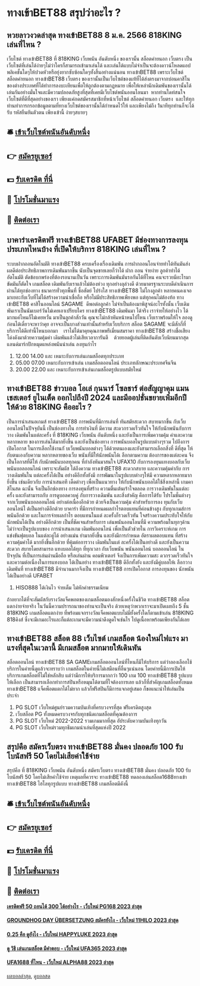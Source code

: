 # ทางเข้าBET88 สรุปว่าอะไร ?
## หวยลาวงวดล่าสุด ทางเข้าBET88 8 ม.ค. 2566 818KING เล่นที่ไหน ?
เว็บไซต์ ทางเข้าBET88 ที่ 818KING เว็บพนัน อันดับหนึ่ง ของเรานั้น สล็อตค่ายนอก เว็บตรง เป็นเว็บไซต์ที่เล่นได้ง่ายๆไม่ว่าใครก็สามารถเข้ามาเล่นได้ และเล่นได้แบบไม่จำเป็นจะต้องดาวน์โหลดแอปพลิเคชั้นใดๆให้ปวดหัวหรือยุ่งยากซับซ้อนใดๆทั้งสิ้นอย่างแน่นอน ทางเข้าBET88 เพราะเว็บไซต์ สล็อตค่ายนอก ทางเข้าBET88 เว็บตรง ของเรานั้นเป็นเว็บไซต์ของแท้ที่ได้ส่งตรงมาจากบ่อนคาสิโนของต่างประเทศที่ได้ทำการลงบะเทียนเพื่อให้ถูกต้องตามกฏหมาย เพื่อให้เหล่านักเดิมพันของเรานั้นได้เล่นกันอย่างมั่นใจและมีความปลอดภัยสูงที่สุดที่เคยมีเว็บไซต์พนันออนไลนมา  หากท่านใดท่สนใจเว็บไซต์ที่ดีที่สุดอย่างของเรา เพียงแค่กดสมัครสมาชิกที่หน้าเว็บไซต์ สล็อตค่ายนอก เว็บตรง  และให้ทุกท่านทำการกรอกข้อมูลตามที่ทางเว็บไซต์ของเรานั้นได้กำหนดไว้ให้ และเพียงไม่ถึง 1นาทีทุกท่านก็จะได้รับ รหัสยืนยันตัวตน เพียงเข้านี้ ง่ายๆสบายๆ

## 🛎 [เข้าเว็บไซต์พนันอันดับหนึ่ง](https://bit.ly/3SdLNi2)
## 👉 [สมัครยูเซอร์](https://bit.ly/3SdLNi2)
## 💵 [รับเครดิต ที่นี่](https://bit.ly/3dyRKHj)
## 👑 [โปรโมชั่นมาแรง](https://bit.ly/3dyRKHj)
## 📱 [ติดต่อเรา](https://bit.ly/3dyRKHj)

## บาคาร่าเครดิตฟรี ทางเข้าBET88 UFABET มีช่องทางการลงทุน ประเภทไหนบ้าง ที่เปิดให้บริการ 818KING เล่นที่ไหน ?
ระบบฝากถอนอัตโนมัติ ทางเข้าBET88 ครบเครื่องเรื่องเดิมพัน การฝากถอนโอนจ่ายทำได้ทันมันส่งผลดีต่อประสิทธิภาพการเดิมพันมากขึ้น นับเป็นจุดขายเลยก็ว่าได้ ฝาก ถอน จ่ายง่าย ลูกค้าทำได้อัตโนมัติ ตัดข้อบกพร่องที่ต้องรอนานเป็นวัน เพราะการเดิมพันมันรอกันได้ที่ไหน คนจะรวยมีอะไรมาขัดมันก็ตัดใจ เกมสล็อต เดิมพันกับเราแล้วไม่ต้องห่วง ทุกอย่างลุล่วงดี ด้วยมาตรฐานระบบดีดำเนินการผ่านได้ทุกช่องทาง ธนาคารทั่วทุกพื้นที่
ซื่อสัตย์ โปร่งใส ทางเข้าBET88 ไม่โกงลูกค้า หลายคนคงเจอมาเยอะกับเว็บที่ไม่ได้สร้างความน่าเชื่อถือ หรือไม่มีประสิทธิภาพเพียงพอ แต่ทุกคนไม่ต้องท้อ ทางเข้าBET88 คาสิโนออนไลน์ SAGAME  ดีพอต่อลูกค้า ไม่จำเป็นต้องมาพิสูจน์อะไรทั้งนั้น เว็บเดิมพันเราเป็นนัมเบอร์วันไม่เคยเอาเปรียบใคร ทางเข้าBET88 เดิมพันมา ได้จริง เราจ่ายให้อย่างไว ได้มากแค่ไหนก็ไม่เคยหวั่น มาเป็นลูกค้าสักวัน คุณจะไม่กล้าหันหน้าหนไปไหน เว็บเราพร้อมให้ใจ ลองดูก่อนได้เดี๋ยวจะหาว่าคุย
อาจจะเป็นบางส่วนเท่านั้นสำหรับเว็บบริการ สล็อต SAGAME จะมีสักกี่ที่บริการได้ดีเท่านี้ไหนบอกมา    เราไม่ได้มาคุยคุณภาพพรีเมี่ยมสมราคา ทางเข้าBET88 สร้างชื่อเสียงโด่งดังมาด้วยความคุ้มค่า เดิมพันแล้วไม่เสียเวลาการันตี    ด้วยยอดผู้เล่นที่ติดอันดับเว็บนิยมมากสุด แลนด์มาร์กปักหมุดแหล่งพนันน่าเล่น ลงทุนกำไร
1. 12.00 14.00 และ เหมาะกับการเล่นเกมสล็อตทุกประเภท
2. 05.00 07.00 เหมาะกับการเข้าเล่น เกมสล็อตออนไลน์ ประเภทลักษณะประเทศจีนจีน
3. 20.00 22.00 และ เหมาะกับการเข้าเล่นเกมสล็อตรูปแบบสมัยใหม่

## ทางเข้าBET88 ข่าวบอล โอเล่ กุนนาร์ โซลชาร์ ต่อสัญญาคุม แมนเชสเตอร์ ยูไนเต็ด ออกไปถึงปี 2024 และมีออปชั่นขยายเพิ่มอีกปี ให้ด้วย 818KING คืออะไร ?
เป็นการนำเสนอเกมส์ ทางเข้าBET88 การพนันที่มีการเล่นที่ ทันสมัยสะดวก สบายมากขึ้น กับเว็บออนไลน์ในปัจจุบันนี้ เป็นช่องทางใน การทำเงินที่ มีความ สะดวกรวดเร็วทันใจ ให้กับนักพนันกับการวาง เดิมพันในแต่ละครั้ง ที่ 818KING เว็บพนัน อันดับหนึ่ง และยังเป็นการเพิ่มความคุ้ม ค่าและความ หลากหลาย ของการเล่นได้มากยิ่งขึ้น และยังเป็นช่องทาง
การพนันบอลในรูปแบบต่างๆรวม ไปถึงการเปิดโอกาส ในการเลือกใช้งานกั บเว็บพนันบอลต่างๆ ได้ด้วยตนเองและยังสามารถเลือกสิ่งที่ ดีที่สุด ให้กับตนเองกับความ หลากหลายของเว็บ พนันที่มีให้นักพนันได้เ ลือกตามความ ต้องการของแต่ละคน จึง เป็นโอกาสที่ดีให้ กับนักพนันบอลทุกคน ที่กำลังหันมาสนใจ UFAX10
กับการลงทุนแทงบอลกับเว็บ พนันบอลออนไลน์ เพราะจะสัมผัส ได้ถึงความ ทางเข้าBET88 สะดวกสบาย และความคุ้มค่ากับ การวางเดิมพันใน แต่ละครั้งได้เป็น อย่างดีอีกทั้งยังมี การพัฒนาในรูปแบบต่างๆให้มี ความหลากหลายมากยิ่งขึ้น เช่นเดียวกับ การนำเสนอที เด็ดต่างๆ เพื่อเป็นแนวทาง ให้กับนักพนันบอลได้ใช้สิ่งเหล่านี้ เกมคาสิโนสด
ฉะนั้น จึงเป็นอีกช่องทาง การลงทุนที่สร้าง ความตื่นเต้นเร้าใจตลอด การวางเดิมพันในแต่ละครั้ง และยังสามารถกับ การดูบอลควบคู่ กับการวางเดิมพัน และสิ่งสำคัญ คือการได้รับ โปรโมชั่นต่างๆ จากเว็บพนันบอลออนไลน์ อย่างต่อเนื่องอีกด้วย ด้วยจึงเป็นความคุ้ม ค่าสำหรับการลง ทุนกับเว็บออนไลน์ไ ด้เป็นอย่างดีอีกด้วย บาคาร่า
ที่มีการกำหนดผลกำไรตอบแทนที่ค่อนข้างสูง กับทุกเกมส์การ พนันอีกด้วย และในการจ่ายผลกำไร ตอบแทนในแต่ ละครั้งก็รวดเร็วทัน ใจสร้างความประทับใจให้กับ นักพนันได้เป็น อย่างดีอีกด้วย เป็นที่ชัดเจนสำหรับการ เล่นพนันออนไลนที่มี ความพร้อมในทุกๆด้าน ไม่ว่าจะเป็นรูปแบบของ การนำเสนอเกม เดิมพันออนไลน์
เพื่อเป็นตัวช่วยใน การวิเคราะห์เกม การแข่งขันฟุตบอล ในแต่ละคู่ได้ อย่างแม่น ยำมากยิ่งขึ้น และยังมีการกำหนด อัตราผลตอบแทน ที่สร้างความคุ้มค่าได้ มากยิ่งขึ้นอีกด้วย ที่คุ้มต่อการวาง เดิมพันในแต่ ละครั้งได้เป็นอย่างดี และยังเป็นความสะดวก สบายโดยสามารถ แทงบอลได้ทุก ที่ทุกเวลา กับเว็บพนัน พนันออนไลน์
บอลออนไลน์ ในปัจจุบัน ที่เป็นการเล่นผ่านมือถือ หรือเล่นผ่าน คอมพิวเตอร์ จึงเป็นการเพิ่มความสะ ดวกรวดเร็วทันใจ และความต่อเนื่องในการแทงบอล ได้เป็นอย่าง ทางเข้าBET88 ดีอีกทั้งยัง และยังมีคู่บอลให้เ ลือกวางเดิมพันที่ ทางเข้าBET88 มีจำนวนมากจึงเป็น ทางเข้าBET88 การเปิดโอกาส การลงทุนของ นักพนันได้เป็นอย่างดี UFABET
1. HISO888 ได้เงินไว จ่ายเต็ม ไม่หักค่าธรรมเนียม

ถ้าอยากได้ที่จะสัมผัสกับรางวัลแจ็คพอตของเกมสล็อตมองสักหนึ่งครั้งในชีวิต ทางเข้าBET88 สล็อตแตกง่ายจ่ายจริง ในวันนี้ความปรารถนาของท่านจะเป็นจริง ด้วยเหตุว่าพวกเราจะมาเปิดเผยถึง 5 ชั้น 818KING เกมสล็อตแตกง่าย ที่พร้อมแจกรางวัลแจ็คพอตแบบไม่มียั้งครั้งใดก็ตามเข้าเล่น 818KING 818คิงส์ ซึ่งจะมีเกมอะไรและก็แต่ละเกมจะมีความน่าดึงดูดใจเช่นไร ไปดูเนื้อหาพร้อมเพียงกันได้เลย

## ทางเข้าBET88 สล็อต 88 เว็บไซต์ เกมสล็อต น้องใหม่ไฟแรง มาแรงที่สุดในเวลานี้ มีเกมสล็อต มากมายให้เดินพัน
สล็อตออนไลน์ ทางเข้าBET88 SA GAMEเกมสล็อตออนไลน์ที่ไหนก็มีให้บริการ แต่ว่าลองเลือกใช้บริการในค่ายนี้ดูแล้วจะทราบว่า เกมสล็อตในค่ายนี้ไม่เสมือนที่อื่นๆแน่นอน โดยค่ายนี้มีการเปิดให้บริการเกมสล็อตที่ไม่ใช่หลักสิบ แต่ว่ามีการให้บริการมากกว่า 100 เกม 100 ทางเข้าBET88 รูปแบบให้เลือก เป็นสามารถเลือกทำการสปินหรือหมุนได้ตามที่ใจต้องการเลย แล้วก็ที่สำคัญเกมสล็อตทั้งหมด ทางเข้าBET88 แจ็คพ็อตแตกได้ไม่ยาก แล้วก็ฟรีสปินก็มีการแจกอยู่เสมอ ก็ขอแนะนำให้เล่นเป็นประจำ
1. PG SLOT เว็บใหม่ศูนย์รวมความบันเทิงที่ครบวงจรที่สุด ฟรีเครดิตสูงสุด
2. เว็บสล็อต PG ทั้งหมดครบวงจรกับทุกชนิดเกมสล็อตที่คุณต้องการ
3. PG SLOT เว็บใหม่ 2022-2022 รวมเกมมากที่สุด อัประดับความบันเทิงทุกวัน
4. PG SLOT เว็บใหม่รวมทุกธีมเกมน่าเล่นที่สุดแห่งปี 2022

## สรุปคือ สมัครเว็บตรง ทางเข้าBET88 มั่นคง ปลอดภัย 100 รับโบนัสฟรี 50 โดยไม่เสียค่าใช้จ่าย
สรุปคือ ที่ 818KING เว็บพนัน อันดับหนึ่ง สมัครเว็บตรง ทางเข้าBET88 มั่นคง ปลอดภัย 100 รับโบนัสฟรี 50 โดยไม่เสียค่าใช้จ่าย เหตุผลที่ควรจะ ทางเข้าBET88 ทดลองเล่นสล็อต1688ทางเข้า ทางเข้าBET88 ไฮโลทุกรูปแบบ ทางเข้าBET88 เกมสล็อตมีดังนี้

## 🛎 [เข้าเว็บไซต์พนันอันดับหนึ่ง](https://bit.ly/3SdLNi2)
## 👉 [สมัครยูเซอร์](https://bit.ly/3SdLNi2)
## 💵 [รับเครดิต ที่นี่](https://bit.ly/3dyRKHj)
## 👑 [โปรโมชั่นมาแรง](https://bit.ly/3dyRKHj)
## 📱 [ติดต่อเรา](https://bit.ly/3dyRKHj)

#### [เครดิตฟรี 50 ถอนได้ 300 ได้อย่างไร - เว็บใหม่ PG168 2023 ล่าสุด](https://atom.io/themes/เครดิตฟรี%2050%20ถอนได้%20300%20ได้อย่างไร%20-%20เว็บใหม่%20pg168%202023%20ล่าสุด)
#### [GROUNDHOG DAY ÜBERSETZUNG สมัครยังไง - เว็บใหม่ 11HILO 2023 ล่าสุด](https://atom.io/themes/groundhog%20day%20übersetzung%20สมัครยังไง%20-%20เว็บใหม่%2011hilo%202023%20ล่าสุด)
#### [0.25 คือ ดูยังไง - เว็บใหม่ HAPPYLUKE 2023 ล่าสุด](https://atom.io/themes/0.25%20คือ%20ดูยังไง%20-%20เว็บใหม่%20happyluke%202023%20ล่าสุด)
#### [ดู วิธี เล่นเกมสล็อต มีคำตอบ - เว็บใหม่ UFA365 2023 ล่าสุด](https://atom.io/themes/ดู%20วิธี%20เล่นเกมสล็อต%20มีคำตอบ%20-%20เว็บใหม่%20ufa365%202023%20ล่าสุด)
#### [UFA1688 ที่ไหน - เว็บใหม่ ALPHA88 2023 ล่าสุด](https://atom.io/themes/ufa1688%20ที่ไหน%20-%20เว็บใหม่%20alpha88%202023%20ล่าสุด)

[ผลบอลล่าสุด](https://siamsport.tv "ผลบอลล่าสุด"), [ดูบอลสด](https://siamsport.tv/ดูบอลสด "ดูบอลสด")